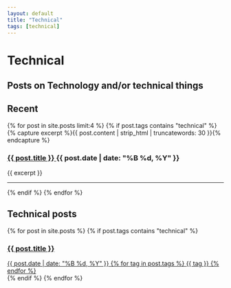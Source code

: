 ```yaml
---
layout: default
title: "Technical"
tags: [technical]
---
```


# Technical 
## Posts on Technology and/or technical things

<section class="recent-posts">
    <h2>Recent</h2>
    <div>
        {% for post in site.posts limit:4 %}
            {% if post.tags contains "technical" %}
            {% capture excerpt %}{{ post.content | strip_html | truncatewords: 30 }}{% endcapture %}
            <article>
                <h3 class="post-title">
                    <a href="{{ post.url }}">{{ post.title }} </a>
                    <span class="post-date">{{ post.date | date: "%B %d, %Y" }}</span>
                </h3>
                <p class="post-excerpt">{{ excerpt }}</p>
            </article>
            <hr>
            {% endif %}
        {% endfor %}
    </div>
</section>

<section class="technical-posts">
    <h2>Technical posts</h2>
    <div class="post-cloud">
        {% for post in site.posts %}
            {% if post.tags contains "technical" %}
            <a href="{{ post.url }}" class="post-preview-link">
                <article>
                    <h3 class="post-title">{{ post.title }}</h3>
                    <div class="post-meta">
                        <span class="post-date">{{ post.date | date: "%B %d, %Y" }}</span>
                        {% for tag in post.tags %}
                            <span class="post-tag">{{ tag }}</span>
                        {% endfor %}
                    </div>
                </article>
            </a>
            {% endif %}
        {% endfor %}
    </div>
</section>